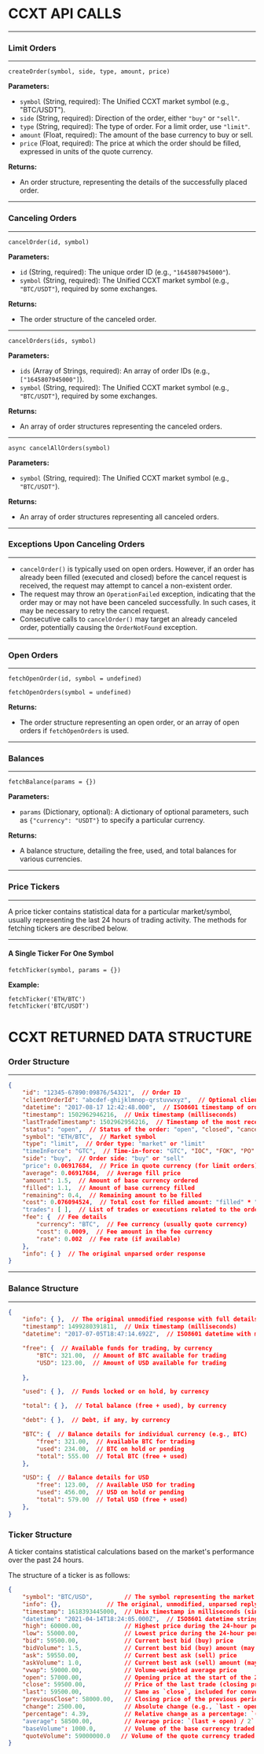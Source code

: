CCXT API CALLS
===========================================
---

### Limit Orders
--------------------------------

`createOrder(symbol, side, type, amount, price)`

**Parameters:**

- `symbol` (String, required): The Unified CCXT market symbol (e.g., "BTC/USDT").
- `side` (String, required): Direction of the order, either `"buy"` or `"sell"`.
- `type` (String, required): The type of order. For a limit order, use `"limit"`.
- `amount` (Float, required): The amount of the base currency to buy or sell.
- `price` (Float, required): The price at which the order should be filled, expressed in units of the quote currency.

**Returns:**

- An order structure, representing the details of the successfully placed order.

---

### Canceling Orders
--------------------------------

`cancelOrder(id, symbol)`

**Parameters:**

- `id` (String, required): The unique order ID (e.g., `"1645807945000"`).
- `symbol` (String, required): The Unified CCXT market symbol (e.g., `"BTC/USDT"`), required by some exchanges.

**Returns:**

- The order structure of the canceled order.

---

`cancelOrders(ids, symbol)`

**Parameters:**

- `ids` (Array of Strings, required): An array of order IDs (e.g., `["1645807945000"]`).
- `symbol` (String, required): The Unified CCXT market symbol (e.g., `"BTC/USDT"`), required by some exchanges.

**Returns:**

- An array of order structures representing the canceled orders.

---

`async cancelAllOrders(symbol)`

**Parameters:**

- `symbol` (String, required): The Unified CCXT market symbol (e.g., `"BTC/USDT"`).

**Returns:**

- An array of order structures representing all canceled orders.

---

### Exceptions Upon Canceling Orders
------------------------------------
- `cancelOrder()` is typically used on open orders. However, if an order has already been filled (executed and closed) before the cancel request is received, the request may attempt to cancel a non-existent order.
- The request may throw an `OperationFailed` exception, indicating that the order may or may not have been canceled successfully. In such cases, it may be necessary to retry the cancel request.
- Consecutive calls to `cancelOrder()` may target an already canceled order, potentially causing the `OrderNotFound` exception.

---

### Open Orders
--------------------------------

`fetchOpenOrder(id, symbol = undefined)`

`fetchOpenOrders(symbol = undefined)`

**Returns:**

- The order structure representing an open order, or an array of open orders if `fetchOpenOrders` is used.

---

### Balances
--------------------------------

`fetchBalance(params = {})`

**Parameters:**

- `params` (Dictionary, optional): A dictionary of optional parameters, such as `{"currency": "USDT"}` to specify a particular currency.

**Returns:**

- A balance structure, detailing the free, used, and total balances for various currencies.

---



### Price Tickers
--------------------------------
A price ticker contains statistical data for a particular market/symbol, usually representing the last 24 hours of trading activity. The methods for fetching tickers are described below.

---

#### A Single Ticker For One Symbol

`fetchTicker(symbol, params = {})`

**Example:**

```
fetchTicker('ETH/BTC')
fetchTicker('BTC/USDT')
```


CCXT RETURNED DATA STRUCTURE
===========================================


### Order Structure
-------------------------------------------

```json
{
    "id": "12345-67890:09876/54321",  // Order ID
    "clientOrderId": "abcdef-ghijklmnop-qrstuvwxyz",  // Optional client-defined order ID
    "datetime": "2017-08-17 12:42:48.000",  // ISO8601 timestamp of order creation
    "timestamp": 1502962946216,  // Unix timestamp (milliseconds)
    "lastTradeTimestamp": 1502962956216,  // Timestamp of the most recent trade on this order
    "status": "open",  // Status of the order: "open", "closed", "canceled", "expired", "rejected"
    "symbol": "ETH/BTC",  // Market symbol
    "type": "limit",  // Order type: "market" or "limit"
    "timeInForce": "GTC",  // Time-in-force: "GTC", "IOC", "FOK", "PO"
    "side": "buy",  // Order side: "buy" or "sell"
    "price": 0.06917684,  // Price in quote currency (for limit orders)
    "average": 0.06917684,  // Average fill price
    "amount": 1.5,  // Amount of base currency ordered
    "filled": 1.1,  // Amount of base currency filled
    "remaining": 0.4,  // Remaining amount to be filled
    "cost": 0.076094524,  // Total cost for filled amount: "filled" * "price"
    "trades": [ ],  // List of trades or executions related to the order
    "fee": {  // Fee details
        "currency": "BTC",  // Fee currency (usually quote currency)
        "cost": 0.0009,  // Fee amount in the fee currency
        "rate": 0.002  // Fee rate (if available)
    },
    "info": { }  // The original unparsed order response
}
```

---

### Balance Structure
-------------------------------------------

```json
{
    "info": { },  // The original unmodified response with full details
    "timestamp": 1499280391811,  // Unix timestamp (milliseconds)
    "datetime": "2017-07-05T18:47:14.692Z",  // ISO8601 datetime with milliseconds

    "free": {  // Available funds for trading, by currency
        "BTC": 321.00,  // Amount of BTC available for trading
        "USD": 123.00,  // Amount of USD available for trading
       
    },

    "used": { },  // Funds locked or on hold, by currency

    "total": { },  // Total balance (free + used), by currency

    "debt": { },  // Debt, if any, by currency

    "BTC": {  // Balance details for individual currency (e.g., BTC)
        "free": 321.00,  // Available BTC for trading
        "used": 234.00,  // BTC on hold or pending
        "total": 555.00  // Total BTC (free + used)
    },

    "USD": {  // Balance details for USD
        "free": 123.00,  // Available USD for trading
        "used": 456.00,  // USD on hold or pending
        "total": 579.00  // Total USD (free + used)
    },
}
```





### Ticker Structure
A ticker contains statistical calculations based on the market's performance over the past 24 hours.

The structure of a ticker is as follows:

```json
{
    "symbol": "BTC/USD",         // The symbol representing the market (e.g., "BTC/USDT", "ETH/BTC")
    "info": {},             // The original, unmodified, unparsed reply from the exchange API
    "timestamp": 1618393445000,  // Unix timestamp in milliseconds (since Epoch: 1 Jan 1970)
    "datetime": "2021-04-14T18:24:05.000Z",  // ISO8601 datetime string with milliseconds
    "high": 60000.00,            // Highest price during the 24-hour period
    "low": 55000.00,             // Lowest price during the 24-hour period
    "bid": 59500.00,             // Current best bid (buy) price
    "bidVolume": 1.5,            // Current best bid (buy) amount (may be missing or undefined)
    "ask": 59550.00,             // Current best ask (sell) price
    "askVolume": 1.0,            // Current best ask (sell) amount (may be missing or undefined)
    "vwap": 59000.00,            // Volume-weighted average price
    "open": 57000.00,            // Opening price at the start of the 24-hour period
    "close": 59500.00,           // Price of the last trade (closing price for the current period)
    "last": 59500.00,            // Same as `close`, included for convenience
    "previousClose": 58000.00,   // Closing price of the previous period (previous 24 hours)
    "change": 2500.00,           // Absolute change (e.g., `last - open`)
    "percentage": 4.39,          // Relative change as a percentage: `(change/open) * 100`
    "average": 58500.00,         // Average price: `(last + open) / 2`
    "baseVolume": 1000.0,        // Volume of the base currency traded in the last 24 hours
    "quoteVolume": 59000000.0   // Volume of the quote currency traded in the last 24 hours
}
```
